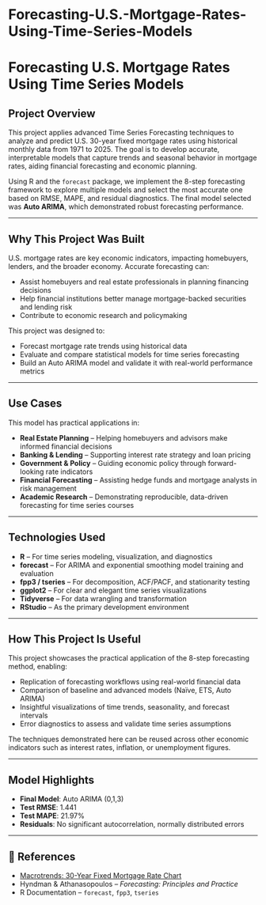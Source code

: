 # Forecasting-U.S.-Mortgage-Rates-Using-Time-Series-Models
# Forecasting U.S. Mortgage Rates Using Time Series Models

##  Project Overview

This project applies advanced Time Series Forecasting techniques to analyze and predict U.S. 30-year fixed mortgage rates using historical monthly data from 1971 to 2025. The goal is to develop accurate, interpretable models that capture trends and seasonal behavior in mortgage rates, aiding financial forecasting and economic planning.

Using R and the `forecast` package, we implement the 8-step forecasting framework to explore multiple models and select the most accurate one based on RMSE, MAPE, and residual diagnostics. The final model selected was **Auto ARIMA**, which demonstrated robust forecasting performance.

---

##  Why This Project Was Built

U.S. mortgage rates are key economic indicators, impacting homebuyers, lenders, and the broader economy. Accurate forecasting can:

- Assist homebuyers and real estate professionals in planning financing decisions
- Help financial institutions better manage mortgage-backed securities and lending risk
- Contribute to economic research and policymaking

This project was designed to:

- Forecast mortgage rate trends using historical data  
- Evaluate and compare statistical models for time series forecasting  
- Build an Auto ARIMA model and validate it with real-world performance metrics  

---

##  Use Cases

This model has practical applications in:

- **Real Estate Planning** – Helping homebuyers and advisors make informed financial decisions  
- **Banking & Lending** – Supporting interest rate strategy and loan pricing  
- **Government & Policy** – Guiding economic policy through forward-looking rate indicators  
- **Financial Forecasting** – Assisting hedge funds and mortgage analysts in risk management  
- **Academic Research** – Demonstrating reproducible, data-driven forecasting for time series courses  

---

##  Technologies Used

- **R** – For time series modeling, visualization, and diagnostics  
- **forecast** – For ARIMA and exponential smoothing model training and evaluation  
- **fpp3 / tseries** – For decomposition, ACF/PACF, and stationarity testing  
- **ggplot2** – For clear and elegant time series visualizations  
- **Tidyverse** – For data wrangling and transformation  
- **RStudio** – As the primary development environment  

---

##   How This Project Is Useful

This project showcases the practical application of the 8-step forecasting method, enabling:

- Replication of forecasting workflows using real-world financial data  
- Comparison of baseline and advanced models (Naïve, ETS, Auto ARIMA)  
- Insightful visualizations of time trends, seasonality, and forecast intervals  
- Error diagnostics to assess and validate time series assumptions  

The techniques demonstrated here can be reused across other economic indicators such as interest rates, inflation, or unemployment figures.

---

##  Model Highlights

- **Final Model**: Auto ARIMA (0,1,3)
- **Test RMSE**: 1.441
- **Test MAPE**: 21.97%
- **Residuals**: No significant autocorrelation, normally distributed errors


---

## 📄 References

- [Macrotrends: 30-Year Fixed Mortgage Rate Chart](https://www.macrotrends.net/2604/30-year-fixed-mortgage-rate-chart)  
- Hyndman & Athanasopoulos – *Forecasting: Principles and Practice*  
- R Documentation – `forecast`, `fpp3`, `tseries`
